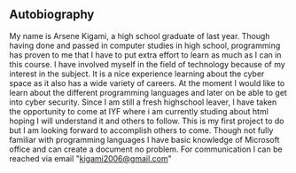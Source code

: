 ## Autobiography
 My name is Arsene Kigami, a high school graduate of last year. Though having done and passed in computer studies in high school, programming has proven to me that I have to put extra effort to learn as much as I can in this course.
 I have involved myself in the field of technology because of my interest in the subject. It is a nice experience learning about the cyber space as it also has a wide variety of careers. At the moment I would like to learn about the different programming languages and later on be able to get into cyber security. Since I am still a fresh highschool leaver, I have taken the opportunity to come at IYF where i am currently studing about html hoping I will understand it and others to follow.
 This is my first project to do but I am looking forward to accomplish others to come. Though not fully familiar with programming languages I have basic knowledge of Microsoft office and can create a document no problem.
 For communication I can be reached via email "kigami2006@gmail.com"
